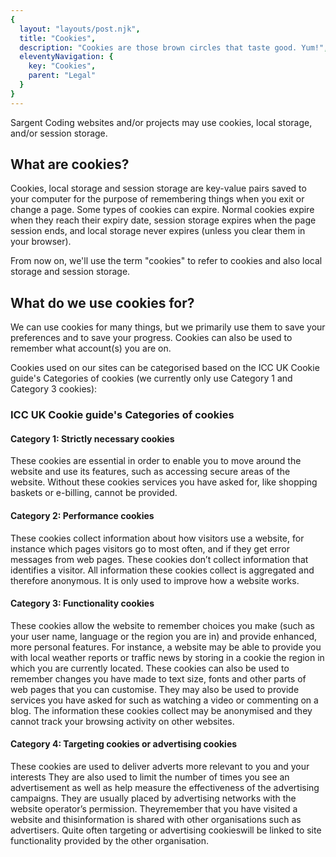 ```yaml
---
{
  layout: "layouts/post.njk",
  title: "Cookies",
  description: "Cookies are those brown circles that taste good. Yum!",
  eleventyNavigation: {
    key: "Cookies",
    parent: "Legal"
  }
}
---
```


Sargent Coding websites and/or projects may use cookies, local storage, and/or session storage.

## What are cookies?
Cookies, local storage and session storage are key-value pairs saved to your computer for the purpose of remembering things when you exit or change a page. Some types of cookies can expire. Normal cookies expire when they reach their expiry date, session storage expires when the page session ends, and local storage never expires (unless you clear them in your browser).

From now on, we'll use the term "cookies" to refer to cookies and also local storage and session storage.

## What do we use cookies for?
We can use cookies for many things, but we primarily use them to save your preferences and to save your progress. Cookies can also be used to remember what account(s) you are on.

Cookies used on our sites can be categorised based on the ICC UK Cookie guide's Categories of cookies (we currently only use Category 1 and Category 3 cookies):

### ICC UK Cookie guide's Categories of cookies
#### Category 1: Strictly necessary cookies
These cookies are essential in order to enable you to move around the website and use its features, such as accessing secure areas of the website. Without these cookies services you have asked for, like shopping baskets or e-billing, cannot be provided.

#### Category 2: Performance cookies
These cookies collect information about how visitors use a website, for instance which pages visitors go to most often, and if they get error messages from web pages. These cookies don’t collect information that identifies a visitor. All information these cookies collect is aggregated and therefore anonymous. It is only used to improve how a website works.

#### Category 3: Functionality cookies
These cookies allow the website to remember choices you make (such as your user name, language or the region you are in) and provide enhanced, more personal features. For instance, a website may be able to provide you with local weather reports or traffic news by storing in a cookie the region in which you are currently located. These cookies can also be used to remember changes you have made to text size, fonts and other parts of web pages that you can customise. They may also be used to provide services you have asked for such as watching a video or commenting on a blog. The information these cookies collect may be anonymised and they cannot track your browsing activity on other websites.

#### Category 4: Targeting cookies or advertising cookies
These cookies are used to deliver adverts more relevant to you and your interests They are also used to limit the number of times you see an advertisement as well as help measure the effectiveness of the advertising campaigns. They are usually placed by advertising networks with the website operator’s permission. Theyremember that you have visited a website and thisinformation is shared with other organisations such as advertisers. Quite often targeting or advertising cookieswill be linked to site functionality provided by the other organisation.